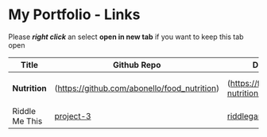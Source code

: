 # My Portfolio - Links
Please ***right click*** an select **open in new tab** if you want to keep this tab open

| Title | Github Repo | Deployment | Technologies | Notes |
|-------|-------------|----------|----|-----|
|**Nutrition**| (https://github.com/abonello/food_nutrition) | (https://food-nutrition.herokuapp.com/) | javascript, mongoDb, d3.js | work in progress |
|Riddle Me This | [project-3](https://github.com/abonello/project-3) | [riddlegame-ab](https://riddlegame-ab.herokuapp.com/) | Flask, bootstrap | work in progress |

